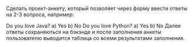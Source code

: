 Сделать проект-анкету, который позволяет через форму ввести ответы на 2-3 вопроса, например:

Do you love Java?
a) Yes
b) No
Do you love Python?
a) Yes
b) No
Далее ответы сохраняються на бэкэнде и после заполнения анкеты пользователю выводится таблица со всеми результатами заполнения.
